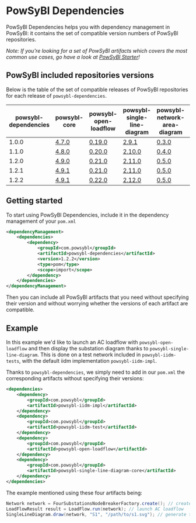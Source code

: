 # PowSyBl Dependencies

PowSyBl Dependencies helps you with dependency management in PowSyBl:
it contains the set of compatible version numbers of PowSyBl repositories.

*Note: If you're looking for a set of PowSyBl artifacts which covers the most common use cases,
go have a look at [PowSyBl Starter](https://github.com/powsybl/powsybl-starter/)!*

## PowSyBl included repositories versions
Below is the table of the set of compatible releases of PowSyBl repositories for each release of `powsybl-dependencies`.

| powsybl-dependencies | powsybl-core                                                         | powsybl-open-loadflow                                                           | powsybl-single-line-diagram                                                           | powsybl-network-area-diagram                                                         | powsybl-dynawo                                                         | powsybl-balances-adjustment                                                           | powsybl-entsoe                                                         |
|----------------------|----------------------------------------------------------------------|---------------------------------------------------------------------------------|---------------------------------------------------------------------------------------|--------------------------------------------------------------------------------------|------------------------------------------------------------------------|---------------------------------------------------------------------------------------|------------------------------------------------------------------------|
| 1.0.0                | [4.7.0](https://github.com/powsybl/powsybl-core/releases/tag/v4.7.0) | [0.19.0](https://github.com/powsybl/powsybl-open-loadflow/releases/tag/v0.19.0) | [2.9.1](https://github.com/powsybl/powsybl-single-line-diagram/releases/tag/v2.9.1)   | [0.3.0](https://github.com/powsybl/powsybl-network-area-diagram/releases/tag/v0.3.0) | [1.7.0](https://github.com/powsybl/powsybl-dynawo/releases/tag/v1.7.0) | -                                                                                     | -                                                                      |
| 1.1.0                | [4.8.0](https://github.com/powsybl/powsybl-core/releases/tag/v4.8.0) | [0.20.0](https://github.com/powsybl/powsybl-open-loadflow/releases/tag/v0.20.0) | [2.10.0](https://github.com/powsybl/powsybl-single-line-diagram/releases/tag/v2.10.0) | [0.4.0](https://github.com/powsybl/powsybl-network-area-diagram/releases/tag/v0.4.0) | [1.8.0](https://github.com/powsybl/powsybl-dynawo/releases/tag/v1.8.0) | [1.12.0](https://github.com/powsybl/powsybl-balances-adjustment/releases/tag/v1.12.0) | [1.4.0](https://github.com/powsybl/powsybl-entsoe/releases/tag/v1.4.0) |
| 1.2.0                | [4.9.0](https://github.com/powsybl/powsybl-core/releases/tag/v4.9.0) | [0.21.0](https://github.com/powsybl/powsybl-open-loadflow/releases/tag/v0.21.0) | [2.11.0](https://github.com/powsybl/powsybl-single-line-diagram/releases/tag/v2.11.0) | [0.5.0](https://github.com/powsybl/powsybl-network-area-diagram/releases/tag/v0.5.0) | [1.9.0](https://github.com/powsybl/powsybl-dynawo/releases/tag/v1.9.0) | [1.13.0](https://github.com/powsybl/powsybl-balances-adjustment/releases/tag/v1.13.0) | [1.5.0](https://github.com/powsybl/powsybl-entsoe/releases/tag/v1.5.0) |
| 1.2.1                | [4.9.1](https://github.com/powsybl/powsybl-core/releases/tag/v4.9.1) | [0.21.0](https://github.com/powsybl/powsybl-open-loadflow/releases/tag/v0.21.0) | [2.11.0](https://github.com/powsybl/powsybl-single-line-diagram/releases/tag/v2.11.0) | [0.5.0](https://github.com/powsybl/powsybl-network-area-diagram/releases/tag/v0.5.0) | [1.9.0](https://github.com/powsybl/powsybl-dynawo/releases/tag/v1.9.0) | [1.13.0](https://github.com/powsybl/powsybl-balances-adjustment/releases/tag/v1.13.0) | [1.5.1](https://github.com/powsybl/powsybl-entsoe/releases/tag/v1.5.1) |
| 1.2.2                | [4.9.1](https://github.com/powsybl/powsybl-core/releases/tag/v4.9.1) | [0.22.0](https://github.com/powsybl/powsybl-open-loadflow/releases/tag/v0.22.0) | [2.12.0](https://github.com/powsybl/powsybl-single-line-diagram/releases/tag/v2.12.0) | [0.5.0](https://github.com/powsybl/powsybl-network-area-diagram/releases/tag/v0.5.0) | [1.9.0](https://github.com/powsybl/powsybl-dynawo/releases/tag/v1.9.0) | [1.13.0](https://github.com/powsybl/powsybl-balances-adjustment/releases/tag/v1.13.0) | [1.5.1](https://github.com/powsybl/powsybl-entsoe/releases/tag/v1.5.1) |

## Getting started
To start using PowSyBl Dependencies, include it in the dependency management of your `pom.xml`

```xml
<dependencyManagement>
    <dependencies>
        <dependency>
            <groupId>com.powsybl</groupId>
            <artifactId>powsybl-dependencies</artifactId>
            <version>1.2.2</version>
            <type>pom</type>
            <scope>import</scope>
        </dependency>
    </dependencies>
</dependencyManagement>
```

Then you can include all PowSyBl artifacts that you need without specifying their version and without worrying whether the versions of each artifact are compatible.


## Example
In this example we'd like to launch an AC loadflow with `powsybl-open-loadflow` and then display the substation diagram thanks to `powsybl-single-line-diagram`.
This is done on a test network included in `powsybl-iidm-tests`, with the default iidm implementation `powsybl-iidm-impl`.

Thanks to `powsybl-dependencies`, we simply need to add in our `pom.xml` the corresponding artifacts without specifying their versions:

```xml
<dependencies>
    <dependency>
        <groupId>com.powsybl</groupId>
        <artifactId>powsybl-iidm-impl</artifactId>
    </dependency>
    <dependency>
        <groupId>com.powsybl</groupId>
        <artifactId>powsybl-iidm-test</artifactId>
    </dependency>
    <dependency>
        <groupId>com.powsybl</groupId>
        <artifactId>powsybl-open-loadflow</artifactId>
    </dependency>
    <dependency>
        <groupId>com.powsybl</groupId>
        <artifactId>powsybl-single-line-diagram-core</artifactId>
    </dependency>
</dependencies>

```

The example mentioned using these four artifacts being:
```java
Network network = FourSubstationsNodeBreakerFactory.create(); // create the test network
LoadFlowResult result = LoadFlow.run(network); // launch AC loadflow
SingleLineDiagram.draw(network, "S1", "/path/to/s1.svg"); // generate the SVG file of S1 single line diagram
```
